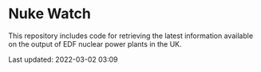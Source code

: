 # Nuke Watch

This repository includes code for retrieving the latest information available on the output of EDF nuclear power plants in the UK.

Last updated: 2022-03-02 03:09